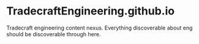 # TradecraftEngineering.github.io
Tradecraft engineering content nexus. Everything discoverable about eng should be discoverable through here.
